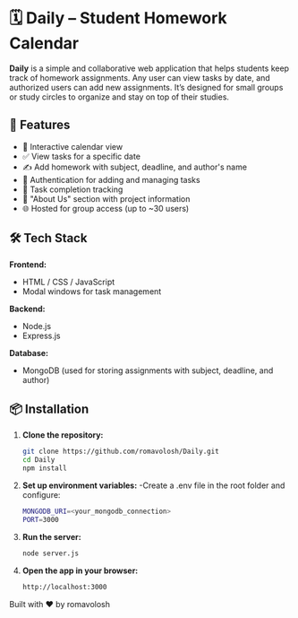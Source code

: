 # 🗓️ Daily – Student Homework Calendar

**Daily** is a simple and collaborative web application that helps students keep track of homework assignments. Any user can view tasks by date, and authorized users can add new assignments. It’s designed for small groups or study circles to organize and stay on top of their studies.

## 🚀 Features

- 📆 Interactive calendar view  
- ✅ View tasks for a specific date  
- ✍️ Add homework with subject, deadline, and author's name  
- 🔐 Authentication for adding and managing tasks  
- 🔄 Task completion tracking  
- 📌 "About Us" section with project information  
- 🌐 Hosted for group access (up to ~30 users)

## 🛠️ Tech Stack

**Frontend:**
- HTML / CSS / JavaScript  
- Modal windows for task management

**Backend:**
- Node.js  
- Express.js

**Database:**
- MongoDB (used for storing assignments with subject, deadline, and author)

## 📦 Installation

1. **Clone the repository:**
   ```bash
   git clone https://github.com/romavolosh/Daily.git
   cd Daily
   npm install

2. **Set up environment variables:**
   -Create a .env file in the root folder and configure:
   ```bash
   MONGODB_URI=<your_mongodb_connection>
   PORT=3000
3. **Run the server:**
   ```bash
   node server.js
4. **Open the app in your browser:**
   ```bash
   http://localhost:3000

Built with ❤️ by romavolosh
   
